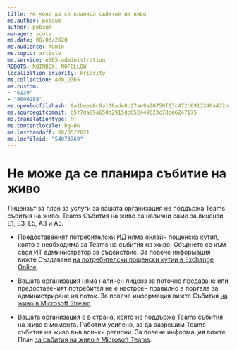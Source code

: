 ```yaml
---
title: Не може да се планира събитие на живо
ms.author: pebaum
author: pebaum
manager: scotv
ms.date: 08/03/2020
ms.audience: Admin
ms.topic: article
ms.service: o365-administration
ROBOTS: NOINDEX, NOFOLLOW
localization_priority: Priority
ms.collection: Adm_O365
ms.custom:
- "6139"
- "9000208"
ms.openlocfilehash: 8a1beee8c6a108ade8c27ae9a20750f13c472c6913240a432bfb0599a1a715b6
ms.sourcegitcommit: b5f7da89a650d2915dc652449623c78be6247175
ms.translationtype: MT
ms.contentlocale: bg-BG
ms.lasthandoff: 08/05/2021
ms.locfileid: "54073769"
---
```

# <a name="unable-to-schedule-a-live-event"></a>Не може да се планира събитие на живо

Лицензът за план за услуги за вашата организация не поддържа Teams събития на живо. Teams Събития на живо са налични само за лицензи E1, E3, E5, A3 и A5.

- Предоставеният потребителски ИД няма онлайн пощенска кутия, която е необходима за Teams на събития на живо. Обърнете се към своя ИТ администратор за съдействие. За повече информация вижте Създаване [на потребителски пощенски кутии в Exchange Online](https://docs.microsoft.com/exchange/recipients-in-exchange-online/create-user-mailboxes).

- Вашата организация няма наличен лиценз за поточно предаване или предоставеният потребител не е настроен правилно в портала за администриране на поток. За повече информация вижте Събития [на живо в Microsoft Stream](https://docs.microsoft.com/stream/live-event-overview).

- Вашата организация е в страна, която не поддържа Teams събития на живо в момента. Работим усилено, за да разрешим Teams събития на живо във всички региони. За повече информация вижте План [за събития на живо в Microsoft Teams](https://docs.microsoft.com/microsoftteams/teams-live-events/plan-for-teams-live-events).